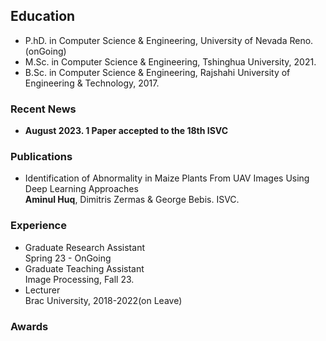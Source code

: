 ## Education
- P.hD. in Computer Science & Engineering, University of Nevada Reno. (onGoing)
- M.Sc. in Computer Science & Engineering, Tshinghua University, 2021.
- B.Sc. in Computer Science & Engineering, Rajshahi University of Engineering & Technology, 2017.
  
### Recent News
- **August 2023.  1 Paper accepted to the 18th ISVC**

### Publications
- Identification of Abnormality in Maize Plants From UAV Images Using Deep Learning Approaches \
  **Aminul Huq**, Dimitris Zermas & George Bebis. ISVC.

### Experience
- Graduate Research Assistant\
  Spring 23 - OnGoing
- Graduate Teaching Assistant\
  Image Processing, Fall 23.
- Lecturer\
  Brac University, 2018-2022(on Leave)

### Awards


